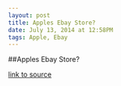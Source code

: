 ```yaml
---
layout: post
title: Apples Ebay Store?
date: July 13, 2014 at 12:58PM
tags: Apple, Ebay
---
```

##Apples Ebay Store?

[link to source](http://ift.tt/1rOyRj8) 
